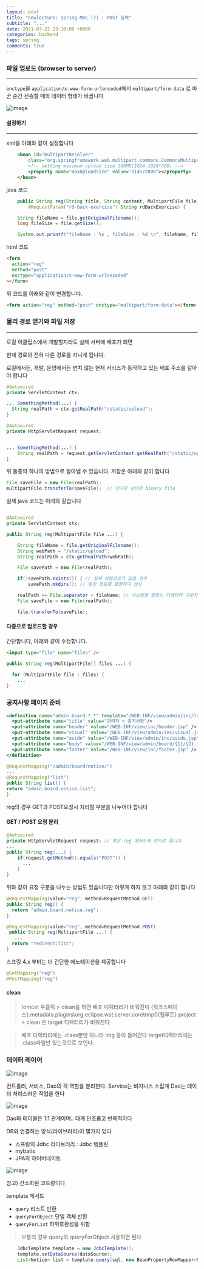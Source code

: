 ```yaml
---
layout: post
title: "newlecture: spring MVC (7) : POST 입력"
subtitle: "..."
date: 2021-07-22 23:10:00 +0900
categories: backend
tags: spring
comments: true
---
```


### 파일 업로드 (browser to server)

---

`enctype`을 `application/x-www-form-urlencoded`에서
`multipart/form-data` 로 바꾼 순간 전송할 때의 데이터 형태가 바뀝니다

![image](https://user-images.githubusercontent.com/66164361/126787276-d5d3f3b1-9812-436f-9415-1a4089b59069.png)

#### 설정하기

---

xml을 아래와 같이 설정합니다

```xml
	<bean id="multipartResolver"
		class="org.springframework.web.multipart.commons.CommonsMultipartResolver">
		<!-- setting maximum upload size 300MB(1024-1024*300) -->
		<property name="maxUploadSize" value="314572800"></property>
	</bean>
```

java 코드

```java
    public String reg(String title, String content, MultipartFile file, String category, @RequestParam("back-exercises") String[] backExercises,
	    @RequestParam("rd-back-exercise") String rdBackExercise) {

	String fileName = file.getOriginalFilename();
	long fileSize = file.getSize();

	System.out.printf("fileName : %s , fileSize : %d \n", fileName, fileSize);
```

html 코드

```html
<form
  action="reg"
  method="post"
  enctype="application/x-www-form-urlencoded"
></form>
```

위 코드를 아래와 같이 변경합니다.

```html
<form action="reg" method="post" enctype="multipart/form-data"></form>
```

### 물리 경로 얻기와 파일 저장

---

로컬 이클립스에서 개발할지라도 실제 서버에 배포가 되면

현재 경로와 전혀 다른 경로를 지니게 됩니다.

로컬에서든, 개발, 운영에서든 변치 않는 현재 서비스가 동작하고 있는 배포 주소를 알아야 합니다

```java
@Autowired
private ServletContext ctx;

... SomethingMethod(...) {
  String realPath = ctx.getRealPath("/static/upload");
}
```

```java
@Autowired
private HttpServletRequest request;


... SomethingMethod(...) {
    String realPath = request.getServletContext.getRealPath("/static/upload");
}
```

위 둘중의 하나의 방법으로 알아낼 수 있습니다.
저장은 아래와 같이 합니다

```java
File saveFile = new File(realPath);
multipartFile.transferTo(saveFile);  // 인자로 넘어온 binary file
```

실제 java 코드는 아래와 같습니다

```java

@Autowired
private ServletContext ctx;

public String reg(MultipartFile file ...) {

	String fileName = file.getOriginalFilename();
	String webPath = "/static/upload";
	String realPath = ctx.getRealPath(webPath);

	File savePath = new File(realPath);

	if(!savePath.exists()) { // 실제 파일경로가 없을 경우
	    savePath.mkdirs(); // 중간 경로를 포함하여 생성

	realPath += File.separator + fileName; // 시스템별 알맞는 디렉터리 구분자 적용
	File saveFile = new File(realPath);

	file.transferTo(saveFile);
```

#### 다중으로 업로드할 경우

간단합니다, 아래와 같이 수정합니다.

```html
<input type="file" name="files" />
```

```java
public String reg(MultipartFile[] files ...) {

  for (MultipartFile file : files) {
    ...
}
```

### 공지사항 페이지 준비

```xml
<definition name="admin.board.*.*" template="/WEB-INF/view/admin/inc/layout.jsp" >
  <put-attribute name="title" value="관리자 > 공지사항"/>
  <put-attribute name="header" value="/WEB-INF/view/inc/header.jsp" />
  <put-attribute name="visual" value="/WEB-INF/view/admin/inc/visual.jsp" />
  <put-attribute name="aside" value="/WEB-INF/view/admin/inc/aside.jsp" />
  <put-attribute name="body" value="/WEB-INF/view/admin/board/{1}/{2}.jsp" />
  <put-attribute name="footer" value="/WEB-INF/view/inc/footer.jsp" />
</definition>
```

```java
@RequestMapping("/admin/board/notice/")
...
@RequestMapping("list")
public String list() {
return "admin.board.notice.list";
}
```

reg의 경우 GET과 POST요청시 처리할 부분을 나누어야 합니다

#### GET / POST 요청 분리

```java
@Autowired
private HttpServletRequest request; // 혹은 reg 메서드의 인자로 둡니다
...
public String reg(...) {
    if(request.getMethod().equals("POST")) {
      ...
    }
}
```

위와 같이 요청 구분을 나누는 방법도 있습니다만 이렇게 하지 않고 아래와 같이 합니다

```java
@RequestMapping(value="reg", method=RequestMethod.GET)
public String reg() {
  return "admin.board.notice.reg";
}

@RequestMapping(value="reg", method=RequestMethod.POST)
 public String reg(MultipartFile ...) {
   ...
  return "redirect:list";
}
```

스프링 4.x 부터는 더 간단한 애노테이션을 제공합니다

```java
@GetMapping("reg")
@PostMapping("reg")
```

#### clean

> tomcat 우클릭 > clean을 하면 배포 디렉터리가 비워진다
> {워크스페이스}\.metadata\.plugins\org.eclipse.wst.server.core\tmp0\{웹루트}
> project > clean 은 target 디렉터리가 비워진다

> 배포 디렉터리에는 .class뿐만 아니라 img 등이 들어간다
> target디렉터리에는 .class파일만 있는것으로 보인다.

### 데이터 레이어

![image](https://user-images.githubusercontent.com/66164361/127495535-58bff2e8-4de3-48f8-b27c-2ff053c388c1.png)

컨트롤러, 서비스, Dao의 각 역할을 분리한다.
Service는 비지니스 스럽게 Dao는 데이터 처리스러운 작업을 한다

![image](https://user-images.githubusercontent.com/66164361/127495741-6c63a3ca-f219-4327-af45-d7bb84fa1a6c.png)

Dao와 테이블은 1:1 관계이며.. 대게 단조롭고 반복적이다

DB와 연결하는 방식(라이브러리)이 몇가지 있다

- 스프링의 Jdbc 라이브러리 : Jdbc 템플릿
- mybatis
- JPA의 하이버네이트

![image](https://user-images.githubusercontent.com/66164361/127496263-aaabec9d-07fa-4f7d-b98a-73ce60b13a5f.png)

참고) 간소화된 코드량이다

template 메서드

- `query` 리스트 반환
- `queryForObject` 단일 객체 반환
- `queryForList` 하위호환성을 위함

> 보통의 경우 query와 queryForObject 사용하면 된다

```java
	JdbcTemplate template = new JdbcTemplate();
	template.setDataSource(dataSource);
	List<Notice> list = template.query(sql, new BeanPropertyRowMapper<Notice>(Notice.class));
```
